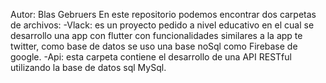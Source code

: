 Autor: Blas Gebruers
En este repositorio podemos encontrar dos carpetas de archivos:
-Vlack: es un proyecto pedido a nivel educativo en el cual se desarrollo una app con flutter con funcionalidades similares a la app te twitter, como base de datos se uso una base noSql como Firebase de google.
-Api: esta carpeta contiene el desarrollo de una API RESTful utilizando la base de datos sql MySql.
